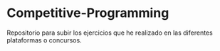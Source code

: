 # Competitive-Programming
Repositorio para subir los ejercicios que he realizado en las diferentes plataformas o concursos.
